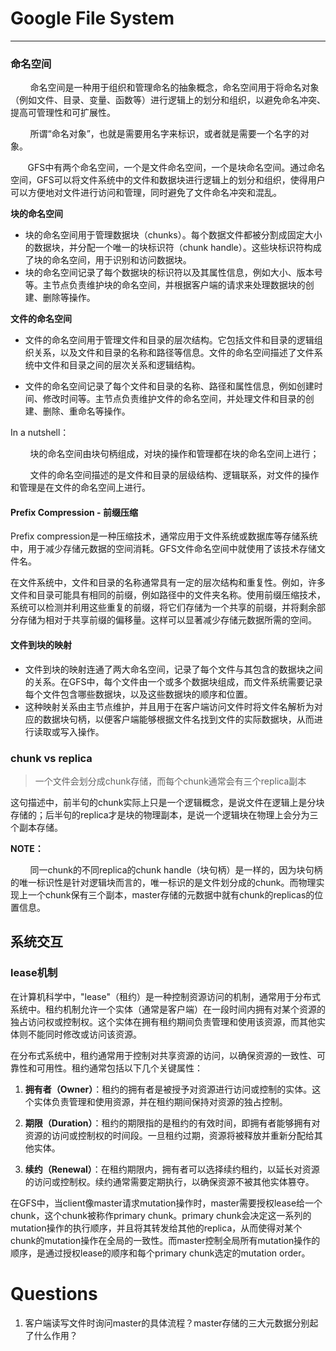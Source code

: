 # Google File System

------

### 命名空间

        命名空间是一种用于组织和管理命名的抽象概念，命名空间用于将命名对象（例如文件、目录、变量、函数等）进行逻辑上的划分和组织，以避免命名冲突、提高可管理性和可扩展性。

        所谓“命名对象”，也就是需要用名字来标识，或者就是需要一个名字的对象。

       GFS中有两个命名空间，一个是文件命名空间，一个是块命名空间。通过命名空间，GFS可以将文件系统中的文件和数据块进行逻辑上的划分和组织，使得用户可以方便地对文件进行访问和管理，同时避免了文件命名冲突和混乱。

**块的命名空间**

- 块的命名空间用于管理数据块（chunks）。每个数据文件都被分割成固定大小的数据块，并分配一个唯一的块标识符（chunk handle）。这些块标识符构成了块的命名空间，用于识别和访问数据块。
- 块的命名空间记录了每个数据块的标识符以及其属性信息，例如大小、版本号等。主节点负责维护块的命名空间，并根据客户端的请求来处理数据块的创建、删除等操作。

**文件的命名空间**

- 文件的命名空间用于管理文件和目录的层次结构。它包括文件和目录的逻辑组织关系，以及文件和目录的名称和路径等信息。文件的命名空间描述了文件系统中文件和目录之间的层次关系和逻辑结构。

- 文件的命名空间记录了每个文件和目录的名称、路径和属性信息，例如创建时间、修改时间等。主节点负责维护文件的命名空间，并处理文件和目录的创建、删除、重命名等操作。

In a nutshell：

        块的命名空间由块句柄组成，对块的操作和管理都在块的命名空间上进行；

        文件的命名空间描述的是文件和目录的层级结构、逻辑联系，对文件的操作和管理是在文件的命名空间上进行。

#### Prefix Compression - 前缀压缩

Prefix compression是一种压缩技术，通常应用于文件系统或数据库等存储系统中，用于减少存储元数据的空间消耗。GFS文件命名空间中就使用了该技术存储文件名。

在文件系统中，文件和目录的名称通常具有一定的层次结构和重复性。例如，许多文件和目录可能具有相同的前缀，例如路径中的文件夹名称。使用前缀压缩技术，系统可以检测并利用这些重复的前缀，将它们存储为一个共享的前缀，并将剩余部分存储为相对于共享前缀的偏移量。这样可以显著减少存储元数据所需的空间。

#### 文件到块的映射

- 文件到块的映射连通了两大命名空间，记录了每个文件与其包含的数据块之间的关系。在GFS中，每个文件由一个或多个数据块组成，而文件系统需要记录每个文件包含哪些数据块，以及这些数据块的顺序和位置。
- 这种映射关系由主节点维护，并且用于在客户端访问文件时将文件名解析为对应的数据块句柄，以便客户端能够根据文件名找到文件的实际数据块，从而进行读取或写入操作。





### chunk vs replica

> 一个文件会划分成chunk存储，而每个chunk通常会有三个replica副本

这句描述中，前半句的chunk实际上只是一个逻辑概念，是说文件在逻辑上是分块存储的；后半句的replica才是块的物理副本，是说一个逻辑块在物理上会分为三个副本存储。

**NOTE：**

        同一chunk的不同replica的chunk handle（块句柄）是一样的，因为块句柄的唯一标识性是针对逻辑块而言的，唯一标识的是文件划分成的chunk。而物理实现上一个chunk保有三个副本，master存储的元数据中就有chunk的replicas的位置信息。



## 系统交互

### lease机制

在计算机科学中，"lease"（租约）是一种控制资源访问的机制，通常用于分布式系统中。租约机制允许一个实体（通常是客户端）在一段时间内拥有对某个资源的独占访问权或控制权。这个实体在拥有租约期间负责管理和使用该资源，而其他实体则不能同时修改或访问该资源。

在分布式系统中，租约通常用于控制对共享资源的访问，以确保资源的一致性、可靠性和可用性。租约通常包括以下几个关键属性：

1. **拥有者（Owner）**：租约的拥有者是被授予对资源进行访问或控制的实体。这个实体负责管理和使用资源，并在租约期间保持对资源的独占控制。

2. **期限（Duration）**：租约的期限指的是租约的有效时间，即拥有者能够拥有对资源的访问或控制权的时间段。一旦租约过期，资源将被释放并重新分配给其他实体。

3. **续约（Renewal）**：在租约期限内，拥有者可以选择续约租约，以延长对资源的访问或控制权。续约通常需要定期执行，以确保资源不被其他实体篡夺。

在GFS中，当client像master请求mutation操作时，master需要授权lease给一个chunk，这个chunk被称作primary chunk。primary chunk会决定这一系列的mutation操作的执行顺序，并且将其转发给其他的replica，从而使得对某个chunk的mutation操作在全局的一致性。而master控制全局所有mutation操作的顺序，是通过授权lease的顺序和每个primary chunk选定的mutation order。





# Questions

1. 客户端读写文件时询问master的具体流程？master存储的三大元数据分别起了什么作用？

